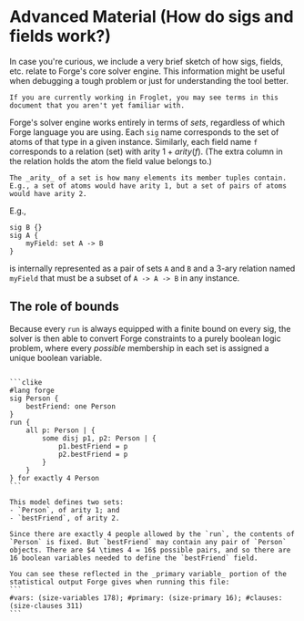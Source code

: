 # Advanced Material (How do sigs and fields work?)

In case you're curious, we include a very brief sketch of how sigs, fields, etc. relate to Forge's core solver engine. This information might be useful when debugging a tough problem or just for understanding the tool better.

~~~admonish warning title="Froglet"
If you are currently working in Froglet, you may see terms in this document that you aren't yet familiar with.
~~~

Forge's solver engine works entirely in terms of _sets_, regardless of which Forge language you are using. Each `sig` name corresponds to the set of atoms of that type in a given instance. Similarly, each field name `f` corresponds to a relation (set) with arity $1+arity(f)$. (The extra column in the relation holds the atom the field value belongs to.) 

```admonish note title="Arity"
The _arity_ of a set is how many elements its member tuples contain. E.g., a set of atoms would have arity 1, but a set of pairs of atoms would have arity 2.
```

E.g.,

```
sig B {}
sig A {
    myField: set A -> B
}
```

is internally represented as a pair of sets `A` and `B` and a 3-ary relation named `myField` that must be a subset of `A -> A -> B` in any instance. 

## The role of bounds

Because every `run` is always equipped with a finite bound on every sig, the solver is then able to convert Forge constraints to a purely boolean logic problem, where every _possible_ membership in each set is assigned a unique boolean variable. 

~~~admonish example title="Compiling a Forge problem" 

```clike
#lang forge
sig Person {
    bestFriend: one Person
}
run {
    all p: Person | { 
        some disj p1, p2: Person | {
            p1.bestFriend = p 
            p2.bestFriend = p
        }
    }
} for exactly 4 Person
```

This model defines two sets: 
- `Person`, of arity 1; and
- `bestFriend`, of arity 2.

Since there are exactly 4 people allowed by the `run`, the contents of `Person` is fixed. But `bestFriend` may contain any pair of `Person` objects. There are $4 \times 4 = 16$ possible pairs, and so there are 16 boolean variables needed to define the `bestFriend` field.

You can see these reflected in the _primary variable_ portion of the statistical output Forge gives when running this file:
```
#vars: (size-variables 178); #primary: (size-primary 16); #clauses: (size-clauses 311)
```
~~~
